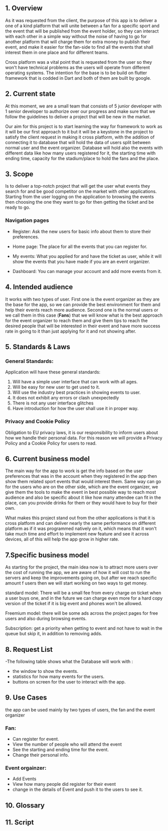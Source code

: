 ## 1. Overview

As it was requested from the client, the purpose of this app is to deliver a one of a kind platform that will unite between a fan for a specific sport and the event that will be published from the event holder, so they can interact with each other in a simple way without the noise of having to go for another platform that will charge them for extra money to publish their event, and make it easier for the fan-side to find all the events that shall interest them in one place and for different teams.

Cross platform was a vital point that is requested from the user so they won't have technical problems as the users will operate from different operating systems. The intention for the base is to be build on flutter framework that is codded in Dart and both of them are built by google.

## 2. Current state

At this moment, we are a small team that consists of 5 junior developer with 1 senior developer to authorize over our progress and make sure that we follow the guidelines to deliver a project that will be new in the market.

Our aim for this project is to start learning the way for framework to work as it will be our first approach to it but it will be a keystone in the project to satisfy the client request in making it cross platform, with the addition of connecting it to database that will hold the data of users split between normal user and the event organizer. Database will hold also the events with different data like how many users registered for it, the starting time with ending time, capacity for the stadium/place to hold the fans and the place.

## 3. Scope

Is to deliver a top-notch project that will get the user what events they search for and be good competitor on the market with other applications. Starting from the user logging on the application to browsing the events then choosing the one they want to go for then getting the ticket and be ready to go.

### Navigation pages

- Register: Ask the new users for basic info about them to store their preferences.

- Home page: The place for all the events that you can register for.

- My events: What you applied for and have the ticket as user, while it will show the events that you have made if you are an event organizer.

- Dashboard: You can manage your account and add more events from it.

## 4. Intended audience

It works with two types of user. First one is the event organizer as they are the base for the app, so we can provide the best environment for them and help their events reach more audience. Second one is the normal users or we call them in this case (**Fans**) that we will know what is the best approach for the event organizer to reach them and give them tips to reach the desired people that will be interested in their event and have more success rate in going to it than just applying for it and not showing after.

## 5. Standards & Laws

### General Standards:

Application will have these general standards:

1. Will have a simple user interface that can work with all ages.
2. Will be easy for new user to get used to it.
3. Will use the industry best practices in showing events to user.
4. It does not exhibit any errors or clash unexpectedly
5. There is not any user interface glitches
6. Have introduction for how the user shall use it in proper way.

### Privacy and Cookie Policy

Obligation to EU privacy laws, it is our responsibility to inform users about how we handle their personal data. For this reason we will provide a Privacy Policy and a Cookie Policy for users to read.

## 6. Current business model

The main way for the app to work is get the info based on the user preferences that was in the account when they registered in the app then show them related sport events that would interest them. Same way can go for the users who are on the other side, which are the event organizer, we give them the tools to make the event in best possible way to reach most audience and also be specific about it like how many attendee can fit in the place, can you provide drinks for them or they would have to buy for their own.

What makes this project stand out from the other applications is that it is cross platform and can deliver nearly the same performance on different platform as if it was programmed natively on it, which means that it won't take much time and effort to implement new feature and see it across devices, all of this will help the app grow in higher rate.

## 7.Specific business model

As starting for the project, the main idea now is to attract more users over the cost of running the app, we are aware of how it will cost to run the servers and keep the improvements going on, but after we reach specific amount f users then we will start working on two ways to get money.

standard model: There will be a small fee from every charge on ticket when a user buys one, and in the future we can charge even more for a hard copy version of the ticket if it is big event and phones won't be allowed.

Freemium model: there will be some ads across the project pages for free users and also during browsing events.

Subscription: get a priority when getting to event and not have to wait in the queue but skip it, in addition to removing adds.

## 8. Request List

-The following table shows what the Database will work with :

- the window to show the events.
- statistics for how many events for the users.
- buttons on screen for the user to interact with the app.

## 9. Use Cases
the app can be used mainly by two types of users, the fan and the event organizer

### Fan:
- Can register for event.
- View the number of people who will attend the event
- See the starting and ending time for the event.
- Change their personal info.

### Event orgainzer:
- Add Events 
- View how many people did register for their event
- change in the details of Event and push it to the users to see it.


## 10. Glossary

## 11. Script
